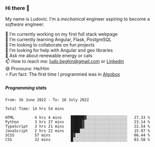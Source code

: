 ### Hi there 👋

My name is Ludovic. I'm a *mechanical* engineer aspiring to become a *software* engineer.

 🔭 I’m currently working on my first full stack webpage<br/>
 🌱 I’m currently learning Angular, Flask, PostgreSQL<br/>
 👯 I’m looking to collaborate on fun projects<br/>
 🤔 I’m looking for help with Angular and geo libraries<br/>
 💬 Ask me about renewable energy or cats<br/>
 📫 How to reach me: ludo.beghin@gmail.com or [Linkedin](https://www.linkedin.com/in/ludovic-beghin/)<br/>
 😄 Pronouns: He/Him<br/>
 ⚡ Fun fact: The first time I programmed was in [Algobox](https://fr.wikipedia.org/wiki/Algobox)<br/>

##### Programming stats
<!--START_SECTION:waka-->

```text
From: 16 June 2022 - To: 16 July 2022

Total Time: 14 hrs 54 mins

HTML         4 hrs 4 mins    ██████▓░░░░░░░░░░░░░░░░░░   27.33 %
Python       3 hrs 27 mins   █████▓░░░░░░░░░░░░░░░░░░░   23.14 %
TypeScript   3 hrs 21 mins   █████▓░░░░░░░░░░░░░░░░░░░   22.54 %
JavaScript   2 hrs 22 mins   ████░░░░░░░░░░░░░░░░░░░░░   15.97 %
SCSS         57 mins         █▓░░░░░░░░░░░░░░░░░░░░░░░   06.44 %
CSS          32 mins         █░░░░░░░░░░░░░░░░░░░░░░░░   03.58 %
```

<!--END_SECTION:waka-->
